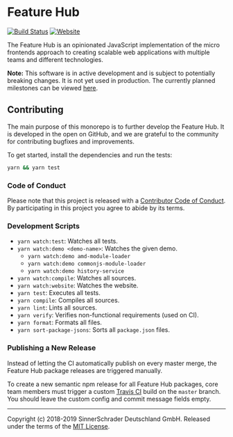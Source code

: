 # Feature Hub

[![Build Status][travis-ci-badge]][travis-ci]
[![Website][website-badge]][website]

The Feature Hub is an opinionated JavaScript implementation of the micro
frontends approach to creating scalable web applications with multiple teams and
different technologies.

**Note:** This software is in active development and is subject to potentially
breaking changes. It is not yet used in production. The currently planned
milestones can be viewed [here][milestones].

## Contributing

The main purpose of this monorepo is to further develop the Feature Hub. It is
developed in the open on GitHub, and we are grateful to the community for
contributing bugfixes and improvements.

To get started, install the dependencies and run the tests:

```sh
yarn && yarn test
```

### Code of Conduct

Please note that this project is released with a [Contributor Code of
Conduct][code-of-conduct]. By participating in this project you agree to abide
by its terms.

### Development Scripts

- `yarn watch:test`: Watches all tests.
- `yarn watch:demo <demo-name>`: Watches the given demo.
  - `yarn watch:demo amd-module-loader`
  - `yarn watch:demo commonjs-module-loader`
  - `yarn watch:demo history-service`
- `yarn watch:compile`: Watches all sources.
- `yarn watch:website`: Watches the website.
- `yarn test`: Executes all tests.
- `yarn compile`: Compiles all sources.
- `yarn lint`: Lints all sources.
- `yarn verify`: Verifies non-functional requirements (used on CI).
- `yarn format`: Formats all files.
- `yarn sort-package-jsons`: Sorts all `package.json` files.

### Publishing a New Release

Instead of letting the CI automatically publish on every master merge, the
Feature Hub package releases are triggered manually.

To create a new semantic npm release for all Feature Hub packages, core team
members must trigger a custom [Travis CI][travis-ci] build on the `master`
branch. You should leave the custom config and commit message fields empty.

---

Copyright (c) 2018-2019 SinnerSchrader Deutschland GmbH. Released under the
terms of the [MIT License][license].

[code-of-conduct]:
  https://github.com/sinnerschrader/feature-hub/blob/master/CODE_OF_CONDUCT.md
[license]: https://github.com/sinnerschrader/feature-hub/blob/master/LICENSE
[milestones]: https://github.com/sinnerschrader/feature-hub/milestones
[travis-ci]: https://travis-ci.com/sinnerschrader/feature-hub
[travis-ci-badge]:
  https://travis-ci.com/sinnerschrader/feature-hub.svg?branch=master
[website]: https://feature-hub.netlify.com/
[website-badge]:
  https://img.shields.io/badge/website-Feature%20Hub-%234502da.svg
